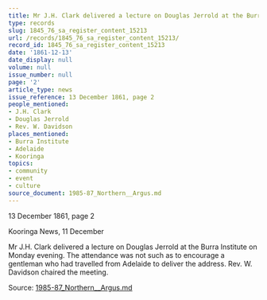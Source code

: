 ```yaml
---
title: Mr J.H. Clark delivered a lecture on Douglas Jerrold at the Burra Institute
type: records
slug: 1845_76_sa_register_content_15213
url: /records/1845_76_sa_register_content_15213/
record_id: 1845_76_sa_register_content_15213
date: '1861-12-13'
date_display: null
volume: null
issue_number: null
page: '2'
article_type: news
issue_reference: 13 December 1861, page 2
people_mentioned:
- J.H. Clark
- Douglas Jerrold
- Rev. W. Davidson
places_mentioned:
- Burra Institute
- Adelaide
- Kooringa
topics:
- community
- event
- culture
source_document: 1985-87_Northern__Argus.md
---
```


13 December 1861, page 2

Kooringa News, 11 December

Mr J.H. Clark delivered a lecture on Douglas Jerrold at the Burra Institute on Monday evening.  The attendance was not such as to encourage a gentleman who had travelled from Adelaide to deliver the address.  Rev. W. Davidson chaired the meeting.

Source: [1985-87_Northern__Argus.md](/downloads/markdown/1985-87_Northern__Argus.md)
